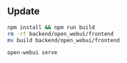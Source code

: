 ## Update

```bash
npm install && npm run build
rm -rf backend/open_webui/frontend
mv build backend/open_webui/frontend

open-webui serve



```
